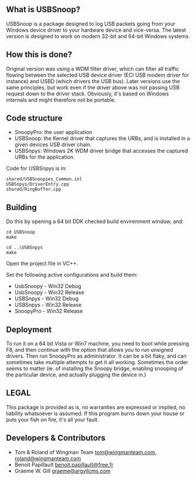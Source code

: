 ## What is USBSnoop?

USBSnoop is a package designed to log USB packets going from your Windows device driver to your hardware device and vice-versa. The latest version is designed to work on modern 32-bit and 64-bit Windows systems.

## How this is done?

Original version was using a WDM filter driver, which can filter all traffic flowing between the selected USB device driver (ECI USB modem driver for instance) and USBD (which drivers the USB bus). Later versions use the same principles, but work even if the driver above was not passing USB request down to the driver stack. Obviously, it's based on Windows internals and might therefore not be portable.

## Code structure

 * SnoopyPro: the user application
 * USBSnoop: the Kernel driver that captures the URBs, and is installed in a given devices USB driver chain.
 * USBSnpys: Windows 2K WDM driver bridge that accesses the captured URBs for the application.

Code for USBSnpys is in:

```
shared/USBSnoopies_Common.inl
USBSnpys/DriverEntry.cpp
shared/RingBuffer.cpp
```

## Building

Do this by opening a 64 bit DDK checked build envirenment window, and:

```
cd USBSnoop
make
```

```
cd ..\USBSnpys
make
```

Open the project file in VC++.

Set the following active configurations and build them:

 * UsbSnoopy - Win32 Debug
 * UsbSnoopy - Win32 Release
 * USBSnpys - Win32 Debug
 * USBSnpys - Win32 Release
 * SnoopyPro - Win32 Release

## Deployment

To run it on a 64 bit Vista or Win7 machine, you need to boot while pressing F8, and then continue with the option that allows you to run unsigned drivers. Then run SnoopyPro as administrator. It can be a bit flaky, and can sometimes take multiple attempts to get it all working. Sometimes the order seems to matter (ie. of installing the Snoopy bridge, enabling snooping of the particular device, and actually plugging the device in.) 

## LEGAL

This package is provided as is, no warranties are expressed or implied, no liability whatsoever is assumed. If this program burns down your house or puts your fish on fire, it's all your fault.

## Developers & Contributors

 * Tom & Roland of Wingman Team <tom@wingmanteam.com>, <roland@wingmanteam.com>
 * Benoit Papillault <benoit.papillault@free.fr>
 * Graeme W. Gill <graeme@argyllcms.com>

